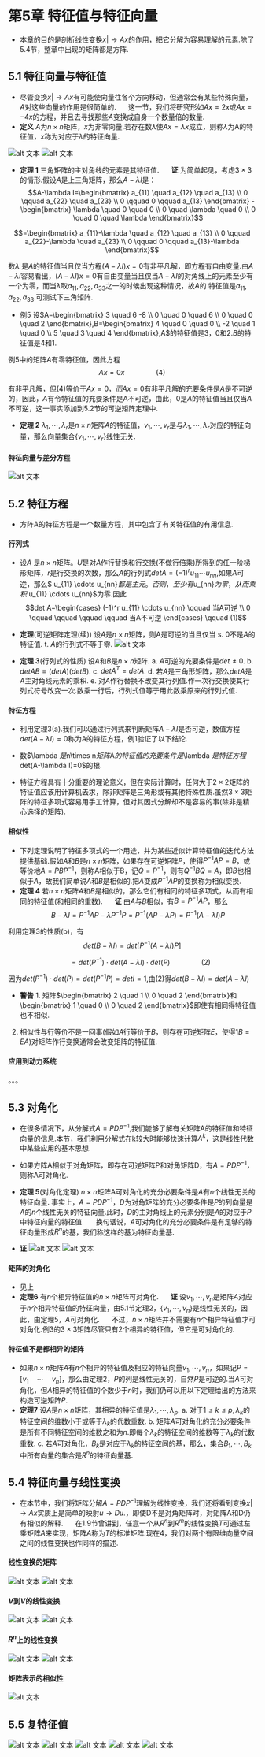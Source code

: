 # 第5章 特征值与特征向量
- 本章的目的是剖析线性变换$x |\rightarrow Ax$的作用，把它分解为容易理解的元素.除了5.4节，整章中出现的矩阵都是方阵.

## 5.1 特征向量与特征值
- 尽管变换$x |\rightarrow Ax$有可能使向量往各个方向移动，但通常会有某些特殊向量，$A$对这些向量的作用是很简单的.
$\quad$
这一节，我们将研究形如$Ax=2x$或$Ax=-4x$的方程，并且去寻找那些$A$变换成自身一个数量倍的数量.
$\quad$
- **定义** $A$为$n \times n$矩阵，$x$为非零向量.若存在数$\lambda$使$Ax=\lambda x$成立，则称$\lambda$为A的特征值，$x$称为对应于$\lambda$的特征向量.

![alt 文本](../../../图片/线5.2.png)
![alt 文本](../../../图片/线5.3.png)

- **定理 1** 三角矩阵的主对角线的元素是其特征值.
$\quad$
**证** 为简单起见，考虑$3 \times 3$的情形.假设$A$是上三角矩阵，那么$A-\lambda I$是：
$$A-\lambda I=\begin{bmatrix}
    a_{11} \quad a_{12} \quad a_{13} \\
    0 \qquad a_{22} \quad a_{23} \\
    0 \qquad 0 \qquad a_{13}
\end{bmatrix} - \begin{bmatrix}
    \lambda \quad 0 \quad 0 \\
    0 \quad \lambda \quad 0 \\
    0 \quad 0 \quad \lambda
\end{bmatrix}$$

$$=\begin{bmatrix}
    a_{11}-\lambda \quad a_{12} \quad a_{13} \\
    0 \qquad  a_{22}-\lambda \quad a_{23} \\
    0 \qquad 0 \qquad a_{13}-\lambda
\end{bmatrix}$$

数$\lambda$ 是$A$的特征值当且仅当方程$(A-\lambda I)x=0$有非平凡解，即方程有自由变量.由$A-\lambda I$容易看出，$(A-\lambda I)x=0$有自由变量当且仅当$A-\lambda I$的对角线上的元素至少有一个为零，而当$\lambda$取$a_{11},a_{22},a_{33}$之一的时候出现这种情况，故$A$的 特征值是$a_{11},a_{22},a_{33}$.可测试下三角矩阵.

- 例5 设$A=\begin{bmatrix}
    3 \quad 6  -8 \\
    0 \quad 0 \quad 6 \\
    0 \quad 0 \quad 2
\end{bmatrix},B=\begin{bmatrix}
    4 \quad 0 \quad 0 \\
    -2 \quad 1 \quad 0 \\
    5 \quad 3 \quad 4
\end{bmatrix},A$的特征值是3，0和2.$B$的特征值是4和1.

例5中的矩阵$A$有零特征值，因此方程
$$Ax=0x \qquad \qquad (4)$$

有非平凡解，但(4)等价于$Ax=0，而Ax=0$有非平凡解的充要条件是$A$是不可逆的，因此，$A$有令特征值的充要条件是A不可逆，由此，0是$A$的特征值当且仅当$A$不可逆，这一事实添加到5.2节的可逆矩阵定理中.

- **定理 2** $\lambda_1,\cdots,\lambda_r$是$n \times n$矩阵$A$的特征值，$v_1,\cdots,v_r$是与$\lambda_1,\cdots,\lambda_r$对应的特征向量，那么向量集合$\{v_1,\cdots,v_r\}$线性无关.
 

#### 特征向量与差分方程
![alt 文本](../../../图片/线5.4.png)

## 5.2 特征方程
- 方阵A的特征方程是一个数量方程，其中包含了有关特征值的有用信息.


#### 行列式
- 设$A$ 是$n \times n$矩阵。$U$是对$A$作行替换和行交换(不做行倍乘)所得到的任一阶梯形矩阵，$r$是行交换的次数，那么$A$的行列式$det A=(-1)^r u_{11} \cdots u_{nn},$如果$A$可逆，那么$ u_{11} \cdots u_{nn}$都是主元。否则，至少有$u_{nn}$为零，从而乘积$ u_{11} \cdots u_{nn}$为零.因此
$$det A=\begin{cases}
    (-1)^r u_{11} \cdots u_{nn} \qquad 当A可逆  \\
    0 \qquad \qquad  \qquad \qquad 当A不可逆 
\end{cases} \qquad (1)$$


- **定理**(可逆矩阵定理(续))
设$A$是$n \times n$矩阵，则A是可逆的当且仅当
s. 0不是$A$的特征值.
t. $A$的行列式不等于零.
![alt 文本](../../../图片/线结14.png)

- **定理 3**(行列式的性质)
设$A$和$B$是$n \times n$矩阵.
a. $A$可逆的充要条件是$det \neq 0$.
b. $det AB=(det A)(det B)$.
c. $det A^T=detA$.
d. 若$A$是三角形矩阵，那么$det A$是$A$主对角线元素的乘积.
e. 对$A$作行替换不改变其行列值.作一次行交换使其行列式符号改变一次.数乘一行后，行列式值等于用此数乘原来的行列式值.

#### 特征方程
- 利用定理3(a).我们可以通过行列式来判断矩阵$A-\lambda I$是否可逆，数值方程$det(A-\lambda I)=0$称为A的特征方程，例1验证了以下结论.
$\quad$
- 数$\lambda $是$n\times n$矩阵$A$的特征值的充要条件是$\lambda $是特征方程$det(A-\lambda I)=0$的根.


- 特征方程具有十分重要的理论意义，但在实际计算时，任何大于$2 \times 2$矩阵的特征值应该用计算机去求，除非矩阵是三角形或有其他特殊性质.虽然$3 \times 3$矩阵的特征多项式容易用手工计算，但对其因式分解却不是容易的事(除非是精心选择的矩阵).

#### 相似性
- 下列定理说明了特征多项式的一个用途，并为某些近似计算特征值的迭代方法提供基础.假如$A$和$B$是$n \times n$矩阵，如果存在可逆矩阵$P$，使得$P^{-1}AP=B$，或等价地$A=PBP^{-1}$，则称A相似于B，记$Q=P^{-1}，$则有$Q^{-1}BQ=A$，即$B$也相似于$A$，故我们简单说$A$和$B$是相似的.把$A$变成$P^{-1}AP$的变换称为相似变换.
$\quad$
- **定理 4** 若$n \times n$矩阵$A$和$B$是相似的，那么它们有相同的特征多项式，从而有相同的特征值(和相同的重数).
$\quad$
**证** 由$A$与$B$相似，有$B=P^{-1}AP$，那么
$$B-\lambda I=P^{-1}AP-\lambda P^{-1}P=P^{-1}(AP-\lambda P)=P^{-1}(A-\lambda I)P$$

利用定理3的性质(b)，有
$$det(B-\lambda I)=det[P^{-1}(A-\lambda I)P]$$

$$\qquad =det(P^{-1})\cdot det(A-\lambda I)\cdot det(P) \qquad \qquad  (2)$$

因为$det(P^{-1})\cdot det(P)=det(P^{-1}P)=detI=1,$由(2)得$det(B-\lambda I)=det(A-\lambda I)$

- **警告** 1. 矩阵$\begin{bmatrix}
    2 \quad 1 \\
    0 \quad 2
\end{bmatrix}和\begin{bmatrix}
    1 \quad 0 \\
    0 \quad 2
\end{bmatrix}$即使有相同得特征值也不相似.
2. 相似性与行等价不是一回事(假如$A$行等价于$B$，则存在可逆矩阵$E$，使得$1B=EA$)对矩阵作行变换通常会改变矩阵的特征值.

#### 应用到动力系统
。。。


## 5.3 对角化
- 在很多情况下，从分解式$A=PDP^{-1}$,我们能够了解有关矩阵A的特征值和特征向量的信息.本节，我们利用分解式在k较大时能够快速计算$A^k$，这是线性代数中某些应用的基本思想.

- 如果方阵A相似于对角矩阵，即存在可逆矩阵P和对角矩阵D，有$A=PDP^{-1}$，则称A可对角化.
$\quad$
- **定理 5**(对角化定理)
$n \times n$矩阵A可对角化的充分必要条件是$A$有$n$个线性无关的特征向量.
事实上，$A=PDP^{-1}，D$为对角矩阵的充分必要条件是$P$的列向量是$A$的$n$个线性无关的特征向量.此时，$D$的主对角线上的元素分别是$A$的对应于$P$中特征向量的特征值.
$\quad$
换句话说，$A$可对角化的充分必要条件是有足够的特征向量形成$R^n$的基，我们称这样的基为特征向量基.
$\quad$
- **证**
![alt 文本](../../../图片/线5.13.png)
![alt 文本](../../../图片/线5.14.png)

#### 矩阵的对角化
- 见上
$\quad$
- **定理6** 有$n$个相异特征值的$n \times n$矩阵可对角化.
$\quad$
**证** 设$v_1,\cdots,v_n$是矩阵$A$对应于$n$个相异特征值的特征向量，由5.1节定理2，$\{v_1,\cdots,v_n\}$是线性无关的，因此，由定理5，$A$可对角化.
$\quad$
不过，$n \times n$矩阵并不需要有$n$个相异特征值才可对角化.例3的$3\times 3$矩阵尽管只有2个相异的特征值，但它是可对角化的.

#### 特征值不是都相异的矩阵
- 如果$n \times n$矩阵$A$有$n$个相异的特征值及相应的特征向量$v_1,\cdots,v_n$，如果记$P=[v_1 \quad \cdots \quad v_n]$，那么由定理2，$P$的列是线性无关的，自然$P$是可逆的.当$A$可对角化，但$A$相异的特征值的个数少于$n$时，我们仍可以用以下定理给出的方法来构造可逆矩阵$P$.
$\quad$
- **定理7**  设$A$是$n \times n$矩阵，其相异的特征值是$\lambda_1,\cdots,\lambda_p$.
a. 对于$1 \leq k \leq p , \lambda_k$的特征空间的维数小于或等于$\lambda_k$的代数重数.
b. 矩阵$A$可对角化的充分必要条件是所有不同特征空间的维数之和为$n$.即每个$\lambda_k$的特征空间的维数等于$\lambda_k$的代数重数.
c. 若$A$可对角化，$B_k$是对应于$\lambda_k$的特征空间的基，那么，集合$B_1,\cdots,B_k$中所有向量的集合是$R^n$的特征向量基.

## 5.4 特征向量与线性变换
- 在本节中，我们将矩阵分解$A=PDP^{-1}$理解为线性变换，我们还将看到变换$x |\rightarrow Ax$实质上是简单的映射$u \rightarrow Du.$，即使D不是对角矩阵时，对矩阵A和D仍有相似的解释.
$\quad$
在1.9节曾讲到，任意一个从$R^n$到$R^m$的线性变换$T$可通过左乘矩阵$A$来实现，矩阵$A$称为$T$的标准矩阵.现在4，我们对两个有限维向量空间之间的线性变换也作同样的描述.

#### 线性变换的矩阵
![alt 文本](../../../图片/线结15.png)
![alt 文本](../../../图片/线5.18.png)
#### $V$到$V$的线性变换
![alt 文本](../../../图片/线5.19.png)
![alt 文本](../../../图片/线5.20.png)
#### $R^n$上的线性变换
![alt 文本](../../../图片/线5.27.png)
![alt 文本](../../../图片/线5.28.png)

#### 矩阵表示的相似性
![alt 文本](../../../图片/线5.29.png)
## 5.5 复特征值
![alt 文本](../../../图片/线5.30.png)
![alt 文本](../../../图片/线5.31.png)
![alt 文本](../../../图片/线5.32.png)
![alt 文本](../../../图片/线5.33.png)
![alt 文本](../../../图片/线5.34.png)




